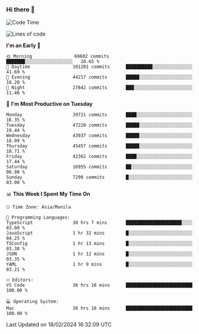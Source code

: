 ### Hi there 👋

<!--START_SECTION:waka-->
![Code Time](http://img.shields.io/badge/Code%20Time-4%2C898%20hrs%207%20mins-blue)

![Lines of code](https://img.shields.io/badge/From%20Hello%20World%20I%27ve%20Written-109.4%20million%20lines%20of%20code-blue)

**I'm an Early 🐤** 

```text
🌞 Morning                69602 commits       ███████░░░░░░░░░░░░░░░░░░   28.65 % 
🌆 Daytime                101281 commits      ██████████░░░░░░░░░░░░░░░   41.69 % 
🌃 Evening                44217 commits       █████░░░░░░░░░░░░░░░░░░░░   18.20 % 
🌙 Night                  27842 commits       ███░░░░░░░░░░░░░░░░░░░░░░   11.46 % 
```
📅 **I'm Most Productive on Tuesday** 

```text
Monday                   39721 commits       ████░░░░░░░░░░░░░░░░░░░░░   16.35 % 
Tuesday                  47220 commits       █████░░░░░░░░░░░░░░░░░░░░   19.44 % 
Wednesday                43937 commits       █████░░░░░░░░░░░░░░░░░░░░   18.09 % 
Thursday                 45457 commits       █████░░░░░░░░░░░░░░░░░░░░   18.71 % 
Friday                   42362 commits       ████░░░░░░░░░░░░░░░░░░░░░   17.44 % 
Saturday                 16955 commits       ██░░░░░░░░░░░░░░░░░░░░░░░   06.98 % 
Sunday                   7290 commits        █░░░░░░░░░░░░░░░░░░░░░░░░   03.00 % 
```


📊 **This Week I Spent My Time On** 

```text
🕑︎ Time Zone: Asia/Manila

💬 Programming Languages: 
TypeScript               30 hrs 7 mins       █████████████████████░░░░   83.08 % 
JavaScript               1 hr 32 mins        █░░░░░░░░░░░░░░░░░░░░░░░░   04.25 % 
TSConfig                 1 hr 13 mins        █░░░░░░░░░░░░░░░░░░░░░░░░   03.38 % 
JSON                     1 hr 12 mins        █░░░░░░░░░░░░░░░░░░░░░░░░   03.35 % 
YAML                     1 hr 9 mins         █░░░░░░░░░░░░░░░░░░░░░░░░   03.21 % 

🔥 Editors: 
VS Code                  36 hrs 16 mins      █████████████████████████   100.00 % 

💻 Operating System: 
Mac                      36 hrs 16 mins      █████████████████████████   100.00 % 
```


 Last Updated on 18/02/2024 16:32:09 UTC
<!--END_SECTION:waka-->


<!--
**rad182/rad182** is a ✨ _special_ ✨ repository because its `README.md` (this file) appears on your GitHub profile.

Here are some ideas to get you started:

- 🔭 I’m currently working on ...
- 🌱 I’m currently learning ...
- 👯 I’m looking to collaborate on ...
- 🤔 I’m looking for help with ...
- 💬 Ask me about ...
- 📫 How to reach me: ...
- 😄 Pronouns: ...
- ⚡ Fun fact: ...
-->
